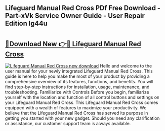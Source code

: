 ## Lifeguard Manual Red Cross PDf Free Download - Part-xVk Service Owner Guide - User Repair Edition Ig44u

# <h2><a href="http://bc14060.oget.top/?id=Lifeguard+Manual+Red+Cross">🔗Download New 👉🔴 Lifeguard Manual Red Cross</a></h2>

[![Lifeguard Manual Red Cross new download](https://i.imgur.com/5g1atiW.png)](http://bc14060.oget.top/?id=Lifeguard+Manual+Red+Cross)
Hello and welcome to the user manual for your newly integrated Lifeguard Manual Red Cross. This guide is here to help you make the most of your product by providing a comprehensive overview of its features, functions, and benefits. You will find step-by-step instructions for installation, usage, maintenance, and troubleshooting. Familiarize with Controls Before you begin, familiarize yourself with the location and function of all control buttons and settings on your Lifeguard Manual Red Cross. This Lifeguard Manual Red Cross comes equipped with a wealth of features to maximize your productivity. We believe that the Lifeguard Manual Red Cross has served its purpose in getting you started with your new gadget. Should you need any clarification or assistance, our customer support team is always available.
